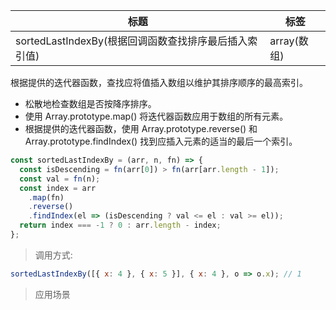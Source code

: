 | 标题                                                  | 标签        |
| ----------------------------------------------------- | ----------- |
| sortedLastIndexBy(根据回调函数查找排序最后插入索引值) | array(数组) |

根据提供的迭代器函数，查找应将值插入数组以维护其排序顺序的最高索引。

- 松散地检查数组是否按降序排序。
- 使用 Array.prototype.map() 将迭代器函数应用于数组的所有元素。
- 根据提供的迭代器函数，使用 Array.prototype.reverse() 和 Array.prototype.findIndex() 找到应插入元素的适当的最后一个索引。

```js
const sortedLastIndexBy = (arr, n, fn) => {
  const isDescending = fn(arr[0]) > fn(arr[arr.length - 1]);
  const val = fn(n);
  const index = arr
    .map(fn)
    .reverse()
    .findIndex(el => (isDescending ? val <= el : val >= el));
  return index === -1 ? 0 : arr.length - index;
};
```

> 调用方式:

```js
sortedLastIndexBy([{ x: 4 }, { x: 5 }], { x: 4 }, o => o.x); // 1
```

> 应用场景
